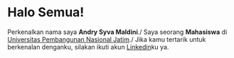 # Halo Semua!

Perkenalkan nama saya **Andry Syva Maldini**./
Saya seorang **Mahasiswa** di [Universitas Pembangunan Nasional Jatim](https://www.upnjatim.ac.id/)./
Jika kamu tertarik untuk berkenalan denganku, silakan ikuti akun [Linkedin](https://www.linkedin.com/in/andrymldni/)ku ya.
